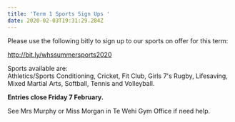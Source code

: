 ```yaml
---
title: 'Term 1 Sports Sign Ups '
date: 2020-02-03T19:31:29.284Z
---
```

Please use the following bitly to sign up to our sports on offer for this term:

http://bit.ly/whssummersports2020

Sports available are:  
Athletics/Sports Conditioning, Cricket, Fit Club, Girls 7's Rugby, Lifesaving, Mixed Martial Arts, Softball, Tennis and Volleyball.

**Entries close Friday 7 February.**  

See Mrs Murphy or Miss Morgan in Te Wehi Gym Office if need help.
